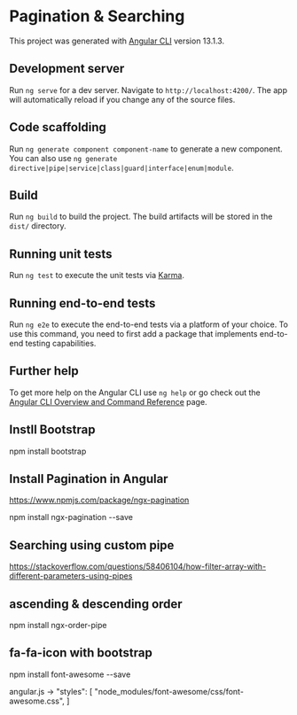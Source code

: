 # Pagination & Searching

This project was generated with [Angular CLI](https://github.com/angular/angular-cli) version 13.1.3.

## Development server

Run `ng serve` for a dev server. Navigate to `http://localhost:4200/`. The app will automatically reload if you change any of the source files.

## Code scaffolding

Run `ng generate component component-name` to generate a new component. You can also use `ng generate directive|pipe|service|class|guard|interface|enum|module`.

## Build

Run `ng build` to build the project. The build artifacts will be stored in the `dist/` directory.

## Running unit tests

Run `ng test` to execute the unit tests via [Karma](https://karma-runner.github.io).

## Running end-to-end tests

Run `ng e2e` to execute the end-to-end tests via a platform of your choice. To use this command, you need to first add a package that implements end-to-end testing capabilities.

## Further help

To get more help on the Angular CLI use `ng help` or go check out the [Angular CLI Overview and Command Reference](https://angular.io/cli) page.


## Instll Bootstrap

npm install bootstrap

## Install Pagination in Angular

https://www.npmjs.com/package/ngx-pagination

npm install ngx-pagination --save

## Searching using custom pipe

https://stackoverflow.com/questions/58406104/how-filter-array-with-different-parameters-using-pipes

## ascending & descending order

npm install ngx-order-pipe

## fa-fa-icon with bootstrap

npm install font-awesome --save

angular.js -> "styles": [
 "node_modules/font-awesome/css/font-awesome.css",
]